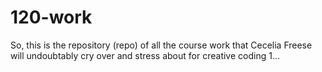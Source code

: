 # 120-work
So, this is the repository (repo) of all the course work that Cecelia Freese will undoubtably cry over and stress about for creative coding 1... 
